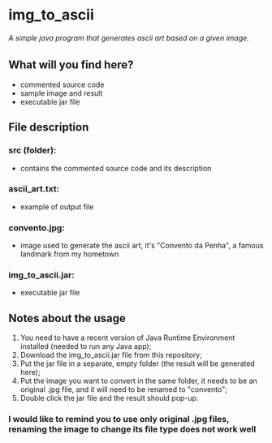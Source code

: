 # img_to_ascii
###### _A simple java program that generates ascii art based on a given image._

## What will you find here?
- commented source code
- sample image and result
- executable jar file

## File description
### src (folder):
- contains the commented source code and its description
### ascii_art.txt: 
- example of output file
### convento.jpg:
- image used to generate the ascii art, it's "Convento da Penha", a famous landmark from my hometown
### img_to_ascii.jar:
- executable jar file

## Notes about the usage
1. You need to have a recent version of Java Runtime Environment installed (needed to run any Java app);
2. Download the img_to_ascii.jar file from this repository;
3. Put the jar file in a separate, empty folder (the result will be generated here);
4. Put the image you want to convert in the same folder, it needs to be an original .jpg file, and it will need to be renamed to "convento";
5. Double click the jar file and the result should pop-up.

### I would like to remind you to use only original .jpg files, renaming the image to change its file type does not work well
